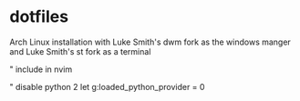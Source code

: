 # dotfiles  
Arch Linux installation with Luke Smith's dwm fork as the windows manger and Luke Smith's st fork as a terminal


" include in nvim

" disable python 2
let g:loaded_python_provider = 0

